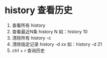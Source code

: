 # history 查看历史
1. 查看所有 history
2. 查看最近N条  history N   如：history 10
3. 清除所有  history -c
4. 清除指定记录  history -d xx  如：history -d 21
5. ctrl + r 查询历史